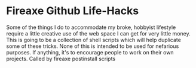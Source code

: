 Fireaxe Github Life-Hacks
=========================
Some of the things I do to accommodate my broke, hobbyist lifestyle require a
little creative use of the web space I can get for very little money. This is
going to be a collection of shell scripts which will help duplicate some of
these tricks. None of this is intended to be used for nefarious purposes. If
anything, it's to encourage people to work on their own projects. Called by
fireaxe postinstall scripts